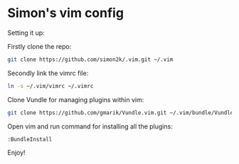 Simon's vim config
==================

Setting it up:

Firstly clone the repo:

```bash
git clone https://github.com/simon2k/.vim.git ~/.vim
```

Secondly link the vimrc file:

```bash
ln -s ~/.vim/vimrc ~/.vimrc
```

Clone Vundle for managing plugins within vim:

```bash
git clone https://github.com/gmarik/Vundle.vim.git ~/.vim/bundle/Vundle.vim
```

Open vim and run command for installing all the plugins:

```vim
:BundleInstall
```

Enjoy!
